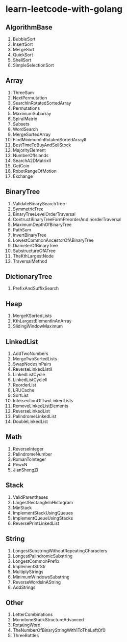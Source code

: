 # learn-leetcode-with-golang

## AlgorithmBase
1. BubbleSort
2. InsertSort
3. MergeSort
4. QuickSort
5. ShellSort
6. SimpleSelectionSort

## Array
1. ThreeSum
2. NextPermutation
3. SearchInRotatedSortedArray
4. Permutations
5. MaximumSubarray
6. SpiralMatrix
7. Subsets
8. WordSearch
9. MergeSortedArray
10. FindMinimumInRotatedSortedArrayII
11. BestTimeToBuyAndSellStock
12. MajorityElement
13. NumberOfIslands
14. SearchA2DMatrixII
15. GetCoin
16. RobotRangeOfMotion
17. Exchange

## BinaryTree
1. ValidateBinarySearchTree
2. SymmetricTree
3. BinaryTreeLevelOrderTraversal
4. ContructBinaryTreeFormPreorderAndInorderTraversal
5. MaximumDepthOfBinaryTree
6. PathSum
7. InvertBinaryTree
8. LowestCommonAncestorOfABinaryTree
9. DiameterOfBinaryTree
10. SubstructureOfATree
11. TheKthLargestNode
12. TraversalMethod

## DictionaryTree
1. PrefixAndSuffixSearch

## Heap
1. MergeKSortedLists
2. KthLargestElementInAnArray
3. SlidingWindowMaximum

## LinkedList
1. AddTwoNumbers
2. MergeTwoSortedLists
3. SwapNodesInPairs
4. ReverseLinkedListII
5. LinkedListCycle
6. LinkedListCycleII
7. ReorderList
8. LRUCache
9. SortList
10. IntersectionOfTwoLinkedLists
11. RemoveLinkedListElements
12. ReverseLinkedList
13. PalindromeLinkedList
14. DoubleLinkedList

## Math
1. ReverseInteger
2. PalindromeNumber
3. RomanToInteger
4. PowxN
5. JianShengZi

## Stack
1. ValidParentheses
2. LargestRectangleInHistogram
3. MinStack
4. ImplementStackUsingQueues
5. ImplementQueueUsingStacks
6. ReversePrintLinkedList

## String
1. LongestSubstringWithoutRepeatingCharacters
2. LongestPalindromicSubstring
3. LongestCommonPrefix
4. ImplementStrStr
5. MultiplyStrings
6. MinimumWindowsSubstring
7. ReverseWordsInAString
8. AddStrings

## Other
1. LetterCombinations
2. MonotoneStackStructureAdvanced
3. RotatingWord
4. TheNumberOfBinaryStringWith1ToTheLeftOf0
5. ThreeBottles